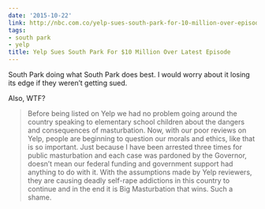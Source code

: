 ```yaml
---
date: '2015-10-22'
link: http://nbc.com.co/yelp-sues-south-park-for-10-million-over-episode/
tags:
- south park
- yelp
title: Yelp Sues South Park For $10 Million Over Latest Episode
---
```


South Park doing what South Park does best. I would worry about it losing its edge if they weren’t getting sued.

Also, WTF?

>Before being listed on Yelp we had no problem going around the country speaking to elementary school children about the dangers and consequences of masturbation. Now, with our poor reviews on Yelp, people are beginning to question our morals and ethics, like that is so important. Just because I have been arrested three times for public masturbation and each case was pardoned by the Governor, doesn’t mean our federal funding and government support had anything to do with it. With the assumptions made by Yelp reviewers, they are causing deadly self-rape addictions in this country to continue and in the end it is Big Masturbation that wins. Such a shame.
